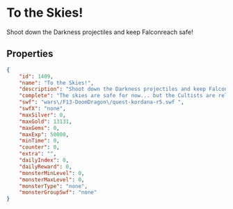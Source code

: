 # To the Skies!

Shoot down the Darkness projectiles and keep Falconreach safe!

## Properties

```json
{
    "id": 1409,
    "name": "To the Skies!",
    "description": "Shoot down the Darkness projectiles and keep Falconreach safe!",
    "complete": "The skies are safe for now... but the Cultists are reloading!",
    "swf": "wars\/F13-DoomDragon\/quest-kordana-r5.swf ",
    "swfX": "none",
    "maxSilver": 0,
    "maxGold": 13131,
    "maxGems": 0,
    "maxExp": 50000,
    "minTime": 0,
    "counter": 0,
    "extra": "",
    "dailyIndex": 0,
    "dailyReward": 0,
    "monsterMinLevel": 0,
    "monsterMaxLevel": 0,
    "monsterType": "none",
    "monsterGroupSwf": "none"
}
```


